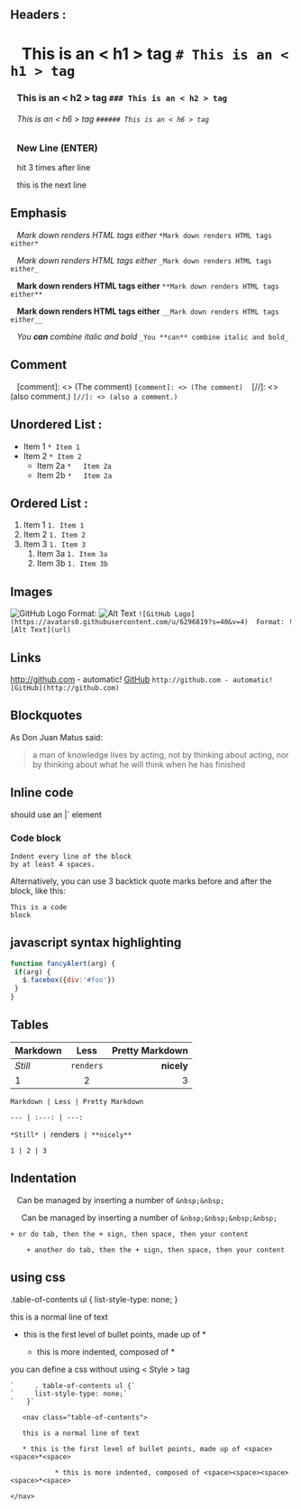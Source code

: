 ## Headers : 
 # &nbsp;&nbsp; This is an < h1 > tag    `# This is an < h1 > tag  ` 
 ### &nbsp;&nbsp; This is an < h2 > tag   `### This is an < h2 > tag ` 
 ###### &nbsp;&nbsp; This is an < h6 > tag   `###### This is an < h6 > tag` 
### &nbsp;&nbsp; New Line (ENTER)
 &nbsp;&nbsp; hit <Enter> 3 times after line 

&nbsp;&nbsp; this is the next line

## Emphasis
   &nbsp;&nbsp; *Mark down renders HTML tags either*    ` *Mark down renders HTML tags either* ` 
   
   &nbsp;&nbsp; _Mark down renders HTML tags either_   `_Mark down renders HTML tags either_`

   &nbsp;&nbsp; **Mark down renders HTML tags either**  `**Mark down renders HTML tags either**` 

   &nbsp;&nbsp; __Mark down renders HTML tags either__  `__Mark down renders HTML tags either__`

  &nbsp;&nbsp; _You **can** combine italic and bold_   `_You **can** combine italic and bold_` 
## Comment
   &nbsp;&nbsp; [comment]: <> (The comment)  `[comment]: <> (The comment)`
   &nbsp;&nbsp;  [//]: <> (also comment.)  `[//]: <> (also a comment.)`
## Unordered List : 
 * Item 1    `* Item 1 `
 * Item 2    `* Item 2`
   * Item 2a `*   Item 2a`
   * Item 2b `*   Item 2a`
## Ordered List : 
 1. Item 1 `1. Item 1`
 1. Item 2 `1. Item 2 `
 1. Item 3 `1. Item 3`
    1. Item 3a `1. Item 3a`
    1. Item 3b `1. Item 3b`
## Images
  ![GitHub Logo](https://avatars0.githubusercontent.com/u/6296819?s=40&v=4) 
  Format: ![Alt Text](url)  `![GitHub Logo](https://avatars0.githubusercontent.com/u/6296819?s=40&v=4) 
  Format: ![Alt Text](url) `
## Links
  http://github.com - automatic! 
 [GitHub](http://github.com)  `http://github.com - automatic! 
 [GitHub](http://github.com)`
## Blockquotes
 As Don Juan Matus said: 
 > a man of knowledge lives by acting, not by thinking about acting,
 > nor by thinking about what he will think when he has finished 
## Inline code
 should use an |<addr>` element 
### Code block
    Indent every line of the block 
    by at least 4 spaces.
	
  Alternatively, you can use 3 backtick quote marks before and after the block, like this:
```
This is a code 
block
```
## javascript syntax highlighting
 ```javascript
function fancyAlert(arg) {
  if(arg) {
    $.facebox({div:'#foo'})
  }
}
```
## Tables
Markdown | Less | Pretty Markdown
--- | :---: | ---:               
*Still* | `renders` | **nicely** 
1 | 2 | 3                       

  `Markdown | Less | Pretty Markdown `
  
  `--- | :---: | ---:`
  
  `*Still* | `renders` | **nicely**`
  
  `1 | 2 | 3`
  
 ## Indentation
  &nbsp;&nbsp; Can be managed by inserting a number of `&nbsp;&nbsp;`
  
  &nbsp;&nbsp;&nbsp;&nbsp; Can be managed by inserting a number of `&nbsp;&nbsp;&nbsp;&nbsp;`
  
  	+ or do tab, then the + sign, then space, then your content
	
		+ another do tab, then the + sign, then space, then your content

## using css
.table-of-contents ul {
  list-style-type: none;
}
<nav class="table-of-contents">
  this is a normal line of text
	
  * this is the first level of bullet points, made up of <space><space>*<space>
	
    * this is more indented, composed of <space><space><space><space>*<space>
	
</nav>
you can define a css without using < Style > tag

    `	  . table-of-contents ul {`
    `	  list-style-type: none;`
    `	}`
`	<nav class="table-of-contents">`

`  	this is a normal line of text`
	
`  	* this is the first level of bullet points, made up of <space><space>*<space>`
	
`    		* this is more indented, composed of <space><space><space><space>*<space>`
		
`</nav>`

